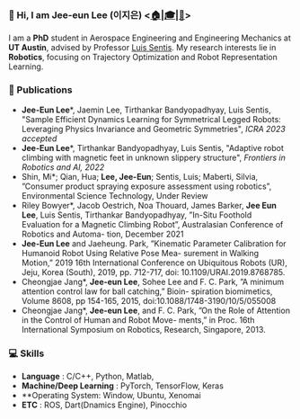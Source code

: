 ### :wave: Hi, I am Jee-eun Lee (이지은) <[:house:](https://jeeeunlee.github.io/)|[:mortar_board:](https://scholar.google.com/citations?user=40I6sZIAAAAJ&hl=en)|[:page_facing_up:](https://github.com/jeeeunlee/jeeeunlee/CV_jelee_2023Mar.pdf)>

I am a **PhD** student in Aerospace Engineering and Engineering Mechanics at **UT Austin**, advised by Professor [Luis Sentis](https://sites.utexas.edu/hcrl/). My research interests lie in **Robotics**, focusing on Trajectory Optimization and Robot Representation Learning.


### :page_facing_up: Publications
- **Jee-Eun Lee***, Jaemin Lee, Tirthankar Bandyopadhyay, Luis Sentis, "Sample Efficient Dynamics Learning for Symmetrical Legged Robots: Leveraging Physics Invariance and Geometric Symmetries", _ICRA 2023 accepted_
- **Jee-Eun Lee***, Tirthankar Bandyopadhyay, Luis Sentis, "Adaptive robot climbing with magnetic feet in unknown slippery structure", _Frontiers in Robotics and AI, 2022_
- Shin, Mi*; Qian, Hua; **Lee, Jee-Eun**; Sentis, Luis; Maberti, Silvia, ”Consumer product spraying exposure assessment
using robotics”, Environmental Science Technology, Under Review
- Riley Bowyer*, Jacob Oestrich, Noa Thouard, James Barker, **Jee Eun Lee**, Luis Sentis, Tirthankar Bandyopadhyay,
”In-Situ Foothold Evaluation for a Magnetic Climbing Robot”, Australasian Conference of Robotics and Automa-
tion, December 2021
- **Jee-Eun Lee** and Jaeheung. Park, ”Kinematic Parameter Calibration for Humanoid Robot Using Relative Pose Mea-
surement in Walking Motion,” 2019 16th International Conference on Ubiquitous Robots (UR), Jeju, Korea (South),
2019, pp. 712-717, doi: 10.1109/URAI.2019.8768785.
- Cheongjae Jang*, **Jee-eun Lee**, Sohee Lee and F. C. Park, ”A minimum attention control law for ball catching,” Bioin-
spiration biomimetics, Volume 8608, pp 154-165, 2015, doi:10.1088/1748-3190/10/5/055008
- Cheongjae Jang*, **Jee-eun Lee**, and F. C. Park, ”On the Role of Attention in the Control of Human and Robot Move-
ments,” in Proc. 16th International Symposium on Robotics, Research, Singapore, 2013.


### :computer: Skills
- **Language** : C/C++, Python, Matlab,
- **Machine/Deep Learning** : PyTorch, TensorFlow, Keras
- **Operating System: Window, Ubuntu, Xenomai
- **ETC** : ROS, Dart(Dnamics Engine), Pinocchio 

<!--
**jeeeunlee/jeeeunlee** is a ✨ _special_ ✨ repository because its `README.md` (this file) appears on your GitHub profile.
- 🔭 I’m currently working on ...
- 🌱 I’m currently learning ...
- 👯 I’m looking to collaborate on ...
- 🤔 I’m looking for help with ...
- 💬 Ask me about ...
- 📫 How to reach me: ...
- 😄 Pronouns: ...
- ⚡ Fun fact: ...
-->


